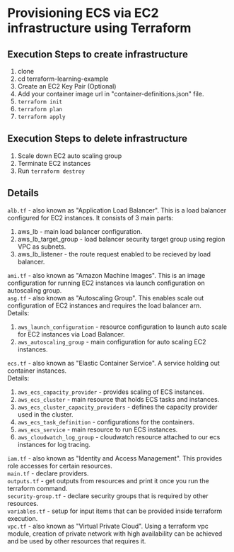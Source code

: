 # Provisioning ECS via EC2 infrastructure using Terraform
## Execution Steps to create infrastructure
1. clone
2. cd terraform-learning-example
3. Create an EC2 Key Pair (Optional)
4. Add your container image url in "container-definitions.json" file.
5. `terraform init`
6. `terraform plan`
7. `terraform apply`

## Execution Steps to delete infrastructure
1. Scale down EC2 auto scaling group
2. Terminate EC2 instances
3. Run `terraform destroy`

## Details
`alb.tf` - also known as "Application Load Balancer". This is a load balancer configured for EC2 instances. It consists of 3 main parts:
1. aws_lb - main load balancer configuration.
2. aws_lb_target_group - load balancer security target group using region VPC as subnets.
3. aws_lb_listener - the route request enabled to be recieved by load balancer.

`ami.tf` - also known as "Amazon Machine Images". This is an image configuration for running EC2 instances via launch configuration on autoscaling group.\
`asg.tf` - also known as "Autoscaling Group". This enables scale out configuration of EC2 instances and requires the load balancer arn.\
Details:
1. `aws_launch_configuration` - resource configuration to launch auto scale for EC2 instances via Load Balancer.
2. `aws_autoscaling_group` - main configuration for auto scaling EC2 instances.

`ecs.tf` - also known as "Elastic Container Service". A service holding out container instances.\
Details:
1. `aws_ecs_capacity_provider` - provides scaling of ECS instances.
2. `aws_ecs_cluster` - main resource that holds ECS tasks and instances.
3. `aws_ecs_cluster_capacity_providers` - defines the capacity provider used in the cluster.
4. `aws_ecs_task_definition` - configurations for the containers.
5. `aws_ecs_service` - main resource to run ECS instances.
6. `aws_cloudwatch_log_group` - cloudwatch resource attached to our ecs instances for log tracing.

`iam.tf` - also known as "Identity and Access Management". This provides role accesses for certain resources.\
`main.tf` - declare providers.\
`outputs.tf` - get outputs from resources and print it once you run the terraform command.\
`security-group.tf` - declare security groups that is required by other resources.\
`variables.tf` - setup for input items that can be provided inside terraform execution.\
`vpc.tf` - also known as "Virtual Private Cloud". Using a terraform vpc module, creation of private network with high availability can be achieved and be used by other resources that requires it.
